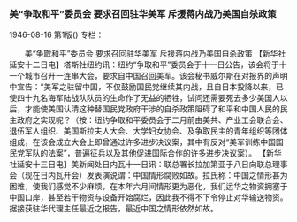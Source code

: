 ### 美“争取和平”委员会  要求召回驻华美军  斥援蒋内战乃美国自杀政策

1946-08-16
第1版()
专栏：

　　美“争取和平”委员会
    要求召回驻华美军
    斥援蒋内战乃美国自杀政策
    【新华社延安十二日电】塔斯社纽约讯：纽约“争取和平”委员会于十一日公告，该会将于十一个城市召开一连串大会，要求自中国召回美军。该会秘书威尔斯在对报界的声明中宣告：“美军之驻留中国，不仅鼓励国民党继续其内战，且自日本投降以来，已使四十九名海军陆战队队员的生命作了无益的牺牲，试问还需要死去多少美国人以后，才能使美国认清这种替国民党政府干涉的自杀政策阻碍了和平和中国人民的民主政府之实现呢？（按：纽约争取和平委员会于二月前由美共、产业工会联合会、退伍军人组织、美国斯拉夫人大会、大学妇女协会、及争取民主的青年组织等团体组成，在该会成立大会上即曾通过许多进步决议案，其中有反对“美军训练中国国民党军队的法案”，普遍征兵以及其他促进国际合作的许多进步决议案）。
    【新华社延安十三日电】美新闻处日内瓦十一日讯：联总署长拉加第亚于八日向联总理事会（现在日内瓦开会）发表演说谓：中国情形腐败如故。拉氏称：中国之情形甚为困难，使我们感觉不少麻烦，在本年六月间情形更为恶化，我们运华之物资拥塞于中国口岸，甚至若干物资与设备开始腐烂，因此我不得不下令停止对华输送物资。据接获驻华代理主任最近之报告，最近中国之情形依然如故。
